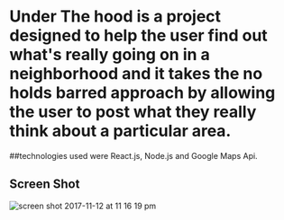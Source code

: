 # Under The hood is a project designed to help the user find out what's really going on in a neighborhood and it takes the no holds barred approach by allowing the user to post what they really think about a particular area. 




##technologies used were React.js, Node.js and Google Maps Api.








## Screen Shot 

![screen shot 2017-11-12 at 11 16 19 pm](https://user-images.githubusercontent.com/24307157/32709598-91c3b17a-c7ff-11e7-9906-3ad3abc839c7.png)
